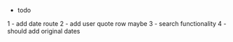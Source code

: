 - todo

1 - add date route
2 - add user quote row maybe
3 - search functionality
4 - should add original dates